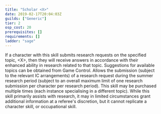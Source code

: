 ```yaml
---
title: "Scholar <X>"
date: 2019-02-17T20:04:03Z
guilds: ["Generic"]
tier: 2
osp_cost: 20
prerequisites: []
requirements: []
ladder: "sage"
---
```

If a character with this skill submits research requests on the specified topic, \<X>, then they will receive answers in accordance with their enhanced ability in research related to that topic. Suggestions for available topics can be obtained from Game Control. Allows the submission (subject to the relevant IC arrangements) of a research request during the summer research period (subject to an overall maximum limit of one research submission per character per research period). This skill may be purchased multiple times (each instance specialising in a different topic). While this skill primarily assists with research, it may in limited circumstances grant additional information at a referee's discretion, but it cannot replicate a character skill, or occupational skill.